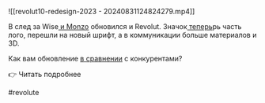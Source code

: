 
![[revolut10-redesign-2023 - 20240831124824279.mp4]]

В след за Wise[ и Monzo](https://t.me/io_parlo/867) обновился и Revolut. Значок[ теперь](https://raggededge.com/work/monzo/)рь часть лого, перешли на новый шрифт, а в коммуникации больше материалов и 3D.

Как вам обновление [в сравнении](https://cotypefoundry.com/our-fonts/aeonik-pro/) с конкурентами?

👉 Читать подробнее[](https://blog.revolut.com/revolut-10/)

#revolute 